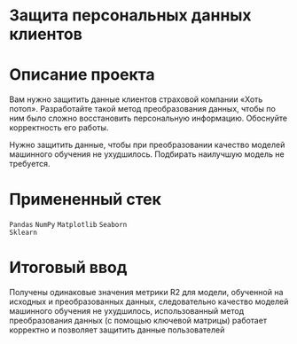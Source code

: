 # Защита персональных данных клиентов

# Описание проекта 

Вам нужно защитить данные клиентов страховой компании «Хоть потоп». Разработайте такой метод преобразования данных, чтобы по ним было сложно восстановить персональную информацию. Обоснуйте корректность его работы.

Нужно защитить данные, чтобы при преобразовании качество моделей машинного обучения не ухудшилось. Подбирать наилучшую модель не требуется.

# Примененный стек

`Pandas`
`NumPy`
`Matplotlib`
`Seaborn`  
`Sklearn`

# Итоговый ввод

Получены одинаковые значения метрики R2 для модели, обученной на исходных и преобразованных данных, следовательно качество моделей машинного обучения не ухудшилось, использованный метод преобразования данных (с помощью ключевой матрицы) работает корректно и позволяет защитить данные пользователей
